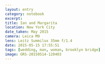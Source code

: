 ```yaml
--- 
layout: entry
category: notebook
excerpt:
title: Ian and Margarita
location: New York City
date_taken: May 2015
camera: Leica M9
lens: Leitz Summilux 35mm f/1.4
date: 2015-05-15 17:55:51
tags: [wedding, man, woman, brooklyn bridge]
image: GRS-20150514-120403
---
```

